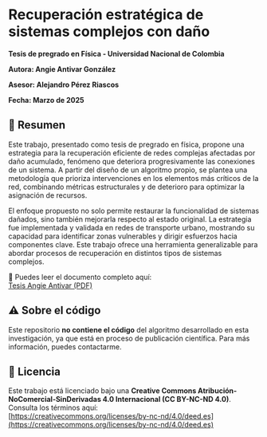 # Recuperación estratégica de sistemas complejos con daño

**Tesis de pregrado en Física - Universidad Nacional de Colombia**  

**Autora: Angie Antivar González**  

**Asesor: Alejandro Pérez Riascos**  

**Fecha: Marzo de 2025**

## 📘 Resumen

Este trabajo, presentado como tesis de pregrado en física, propone una estrategia para la recuperación eficiente de redes complejas afectadas por daño acumulado, fenómeno que deteriora progresivamente las conexiones de un sistema. A partir del diseño de un algoritmo propio, se plantea una metodología que prioriza intervenciones en los elementos más críticos de la red, combinando métricas estructurales y de deterioro para optimizar la asignación de recursos.

El enfoque propuesto no solo permite restaurar la funcionalidad de sistemas dañados, sino también mejorarla respecto al estado original. La estrategia fue implementada y validada en redes de transporte urbano, mostrando su capacidad para identificar zonas vulnerables y dirigir esfuerzos hacia componentes clave. Este trabajo ofrece una herramienta generalizable para abordar procesos de recuperación en distintos tipos de sistemas complejos.


📄 Puedes leer el documento completo aquí:  
[Tesis Angie Antivar (PDF)](Tesis_Pregrado_Angie_Antivar.pdf)

## ⚠️ Sobre el código

Este repositorio **no contiene el código** del algoritmo desarrollado en esta investigación, ya que está en proceso de publicación científica. Para más información, puedes contactarme.

## 🧾 Licencia

Este trabajo está licenciado bajo una **Creative Commons Atribución-NoComercial-SinDerivadas 4.0 Internacional (CC BY-NC-ND 4.0)**.  
Consulta los términos aquí:  
[https://creativecommons.org/licenses/by-nc-nd/4.0/deed.es](https://creativecommons.org/licenses/by-nc-nd/4.0/deed.es)
